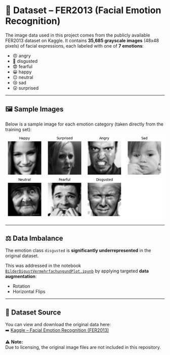 # 📁 Dataset – FER2013 (Facial Emotion Recognition)

The image data used in this project comes from the publicly available FER2013 dataset on Kaggle. It contains **35,685 grayscale images** (48x48 pixels) of facial expressions, each labeled with one of **7 emotions**:

- 😠 angry  
- 🤢 disgusted  
- 😨 fearful  
- 😀 happy  
- 😐 neutral  
- 😢 sad  
- 😲 surprised  

---

## 🖼️ Sample Images

Below is a sample image for each emotion category (taken directly from the training set):

<img src="../images/example.png" alt="Sample Emotion Images" width="600"/>

---

## ⚖️ Data Imbalance

The emotion class `disgusted` is **significantly underrepresented** in the original dataset.

This was addressed in the notebook [`BilderDigustVermehrfachungundPlot.ipynb`](../notebook/BilderDigustVermehrfachungundPlot.ipynb) by applying targeted **data augmentation**:

- Rotation  
- Horizontal Flips  

---

## 🔗 Dataset Source

You can view and download the original data here:  
➡️ [Kaggle – Facial Emotion Recognition (FER2013)](https://www.kaggle.com/datasets/ananthu017/emotion-detection-fer/data)

⚠️ **Note:**  
Due to licensing, the original image files are not included in this repository.